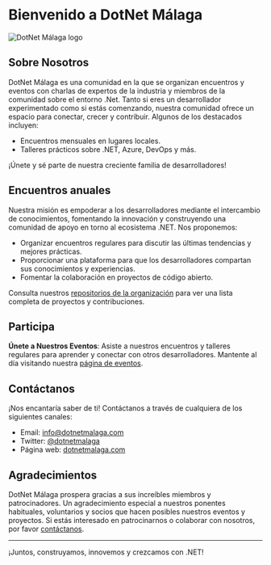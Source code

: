 # Bienvenido a DotNet Málaga

![DotNet Málaga logo](https://i.imgur.com/7xVUkL5.png)

## Sobre Nosotros
DotNet Málaga es una comunidad en la que se organizan encuentros y eventos con charlas de expertos de la industria y miembros de la comunidad sobre el entorno .Net. Tanto si eres un desarrollador experimentado como si estás comenzando, nuestra comunidad ofrece un espacio para conectar, crecer y contribuir. Algunos de los destacados incluyen:

- Encuentros mensuales en lugares locales.
- Talleres prácticos sobre .NET, Azure, DevOps y más.

¡Únete y sé parte de nuestra creciente familia de desarrolladores!

## Encuentros anuales
Nuestra misión es empoderar a los desarrolladores mediante el intercambio de conocimientos, fomentando la innovación y construyendo una comunidad de apoyo en torno al ecosistema .NET. Nos proponemos:

- Organizar encuentros regulares para discutir las últimas tendencias y mejores prácticas.
- Proporcionar una plataforma para que los desarrolladores compartan sus conocimientos y experiencias.
- Fomentar la colaboración en proyectos de código abierto.

Consulta nuestros [repositorios de la organización](https://github.com/orgs/DotNet-Malaga/repositories) para ver una lista completa de proyectos y contribuciones.

## Participa

**Únete a Nuestros Eventos**: Asiste a nuestros encuentros y talleres regulares para aprender y conectar con otros desarrolladores. Mantente al día visitando nuestra [página de eventos]([https://dotnetmalaga.com/events](https://www.meetup.com/dotnetmalaga/)).


## Contáctanos
¡Nos encantaría saber de ti! Contáctanos a través de cualquiera de los siguientes canales:

- Email: [info@dotnetmalaga.com](mailto:info@dotnetmalaga.es)
- Twitter: [@dotnetmalaga](https://twitter.com/dotnetmalaga)
- Página web: [dotnetmalaga.com](https://dotnetmalaga.es)

## Agradecimientos
DotNet Málaga prospera gracias a sus increíbles miembros y patrocinadores. Un agradecimiento especial a nuestros ponentes habituales, voluntarios y socios que hacen posibles nuestros eventos y proyectos. Si estás interesado en patrocinarnos o colaborar con nosotros, por favor [contáctanos](mailto:info@dotnetmalaga.com).

---

¡Juntos, construyamos, innovemos y crezcamos con .NET!
